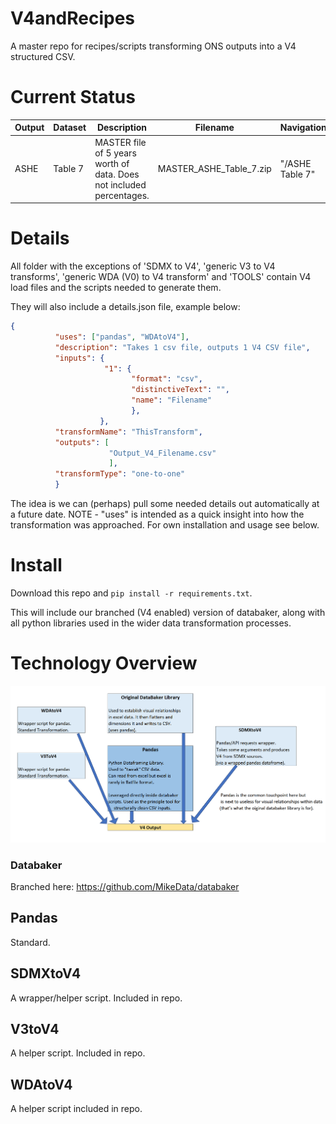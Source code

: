 # V4andRecipes

A master repo for recipes/scripts transforming ONS outputs into a V4 structured CSV.


# Current Status


| Output | Dataset | Description | Filename  | Navigation|
| ------ | ------- | ----------- | ------------------- | --- |
| ASHE | Table 7 | MASTER file of 5 years worth of data. Does not included percentages. | MASTER_ASHE_Table_7.zip | "/ASHE Table 7" |


# Details

All folder with the exceptions of 'SDMX to V4', 'generic V3 to V4 transforms', 'generic WDA (V0) to V4 transform' and 'TOOLS' contain V4 load files and the scripts needed to generate them.

They will also include a details.json file, example below:

```json
{
          "uses": ["pandas", "WDAtoV4"],
          "description": "Takes 1 csv file, outputs 1 V4 CSV file",
          "inputs": {
                     "1": {
                           "format": "csv",
                           "distinctiveText": "",
                           "name": "Filename"
                           },
                    },
          "transformName": "ThisTransform",
          "outputs": [
                      "Output_V4_Filename.csv"
                      ],            
          "transformType": "one-to-one"
          }
```

The idea is we can (perhaps) pull some needed details out automatically at a future date. NOTE - "uses" is intended as a quick insight into how the transformation was approached. For own installation and usage see below.

# Install

Download this repo and ```pip install -r requirements.txt```.

This will include our branched (V4 enabled) version of databaker, along with all python libraries used in the wider data transformation processes.


# Technology Overview

![alt tag](/technology_overview_pic.png)

### Databaker

Branched here: https://github.com/MikeData/databaker

## Pandas

Standard.

## SDMXtoV4

A wrapper/helper script. Included in repo.

## V3toV4

A helper script. Included in repo.

## WDAtoV4

A helper script included in repo.

